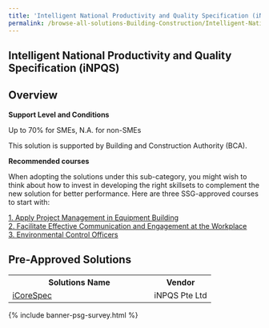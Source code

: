 ```yaml
---
title: 'Intelligent National Productivity and Quality Specification (iNPQS)'
permalink: /browse-all-solutions-Building-Construction/Intelligent-National-Productivity-and-Quality-Specification--iNPQS-
---
```


## Intelligent National Productivity and Quality Specification (iNPQS)
## Overview

**Support Level and Conditions**

Up to 70% for SMEs, N.A. for non-SMEs

This solution is supported by Building and Construction Authority (BCA).

**Recommended courses**

When adopting the solutions under this sub-category, you might wish to think about how to invest in developing the right skillsets to complement the new solution for better performance. Here are three SSG-approved courses to start with:

<a href='https://sfec.enterprisejobskills.gov.sg/Course_Internet/CourseDetail/?CoursesReferenceNumber=TGS-2022013048'  target='_blank' rel='noopener'>1. Apply Project Management in Equipment Building</a><br>
<a href='https://sfec.enterprisejobskills.gov.sg/Course_Internet/CourseDetail/?CoursesReferenceNumber=TGS-2011501018'  target='_blank' rel='noopener'>2. Facilitate Effective Communication and Engagement at the Workplace</a><br>
<a href='https://sfec.enterprisejobskills.gov.sg/Course_Internet/CourseDetail/?CoursesReferenceNumber=TGS-2022012146'  target='_blank' rel='noopener'>3. Environmental Control Officers</a><br>

## Pre-Approved Solutions

<table>
<tr>
<th style='width: auto;'><b>Solutions Name</b></th>
<th style='width: 30%;'><b>Vendor</b></th>
</tr>
<tr>
<td><a href='/productivity-solutions-grant/solutionrepo/solution1754' target='_blank'>iCoreSpec</a><br></td>
<td>iNPQS Pte Ltd</td>
</tr>
</table>

{% include banner-psg-survey.html %}
